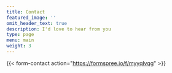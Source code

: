 ```yaml
---
title: Contact
featured_image: ''
omit_header_text: true
description: I'd love to hear from you
type: page
menu: main
weight: 3
---
```


{{< form-contact action="https://formspree.io/f/myyqlvqg"  >}}
